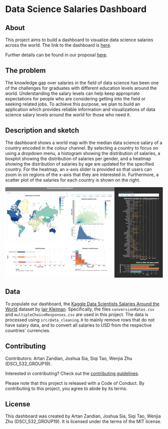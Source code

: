 # Data Science Salaries Dashboard
## About

This project aims to build a dashboard to visualize data science salaries across the world. The link to the dashboard is [here](https://datasci-salaries-py.herokuapp.com/).

Further details can be found in our proposal [here](https://github.com/UBC-MDS/datasci_salaries_py/blob/main/proposal.md).


## The problem

The knowledge gap over salaries in the field of data science has been one of the challenges for graduates with different education levels around the world. Understanding the salary levels can help keep appropriate expectations for people who are considering getting into the field or seeking related jobs. To achieve this purpose, we plan to build an application which provides reliable information and visualizations of data science salary levels around the world for those who need it.

## Description and sketch

The dashboard shows a world map with the median data science salary of a country encoded in the colour channel. By selecting a country to focus on using a dropdown menu, a histogram showing the distribution of salaries, a boxplot showing the distribution of salaries per gender, and a heatmap showing the distribution of salaries by age are updated for the specified country. For the heatmap, an x-axis slider is provided so that users can zoom in on regions of the x-axis that they are interested in. Furthermore, a scatter plot of the salaries for each country is shown on the right.

![app](https://github.com/UBC-MDS/datasci_salaries_py/blob/main/media/app.png)

## Data

To populate our dashboard, the [Kaggle Data Scientists Salaries Around the World](https://www.kaggle.com/ikleiman/data-scientists-salaries-around-the-world) dataset by [Iair Kleiman](https://www.kaggle.com/ikleiman). Specifically, the files `conversionRates.csv` and `multipleChoiceResponses.csv` are used in this project. The data is processed using `src/data_cleaning.R` to mainly remove rows that do not have salary data, and to convert all salaries to USD from the respective countries' currencies.

## Contributing

Contributors: Artan Zandian, Joshua Sia, Siqi Tao, Wenjia Zhu (DSCI_532_GROUP19).

Interested in contributing? Check out the [contributing guidelines](https://github.com/UBC-MDS/datasci_salaries_py/blob/main/CONTRIBUTING.md). 

Please note that this project is released with a Code of Conduct. By contributing to this project, you agree to abide by its terms.

## License

This dashboard was created by Artan Zandian, Joshua Sia, Siqi Tao, Wenjia Zhu (DSCI_532_GROUP19). It is licensed under the terms of the MIT license.
